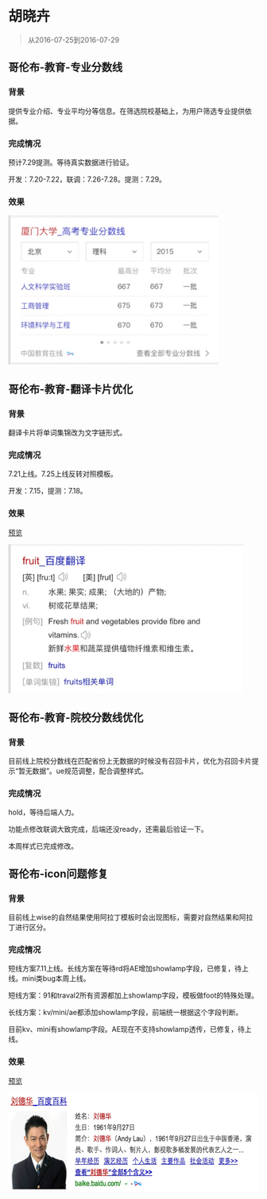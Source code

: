 # 胡晓卉

> 从2016-07-25到2016-07-29

## 哥伦布-教育-专业分数线

### 背景

提供专业介绍、专业平均分等信息。在筛选院校基础上，为用户筛选专业提供依据。

### 完成情况

预计7.29提测。等待真实数据进行验证。

开发：7.20-7.22，联调：7.26-7.28。提测：7.29。

### 效果

<img src="../2016-07-22/img/huxiaohui02/hxh04.png" height="300px">

## 哥伦布-教育-翻译卡片优化

### 背景

翻译卡片将单词集锦改为文字链形式。

### 完成情况

7.21上线。7.25上线反转对照模板。

开发：7.15，提测：7.18。

### 效果

[预览](https://m.baidu.com/s?word=apple)

<img src="../2016-07-15/img/huxiaohui02/hxh01.png" height="300px">

## 哥伦布-教育-院校分数线优化

### 背景

目前线上院校分数线在匹配省份上无数据的时候没有召回卡片，优化为召回卡片提示“暂无数据”。ue规范调整，配合调整样式。

### 完成情况

hold，等待后端人力。

功能点修改联调大致完成，后端还没ready，还需最后验证一下。

本周样式已完成修改。

## 哥伦布-icon问题修复

### 背景

目前线上wise的自然结果使用阿拉丁模板时会出现图标，需要对自然结果和阿拉丁进行区分。

### 完成情况

短线方案7.11上线。长线方案在等待rd将AE增加showlamp字段，已修复，待上线。mini类bug本周上线。

短线方案：91和traval2所有资源都加上showlamp字段，模板做foot的特殊处理。

长线方案：kv/mini/ae都添加showlamp字段，前端统一根据这个字段判断。

目前kv、mini有showlamp字段。AE现在不支持showlamp透传，已修复，待上线。

### 效果

[预览](https://www.baidu.com/s?ie=UTF-8&wd=%E5%88%98%E5%BE%B7%E5%8D%8E)

<img src="../2016-07-29/img/huxiaohui02/hxh05.png" height="200px">